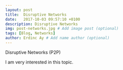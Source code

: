 ```yaml
---
layout: post
title:  Disruptive Networks
date:   2017-10-03 09:57:10 +0100
description: Disruptive Networks
img: post-networks.jpg # Add image post (optional)
tags: [Blog, Networks]
author: Erdinc Ay # Add name author (optional)
---
```

Disruptive Networks (P2P)

I am very interested in this topic.